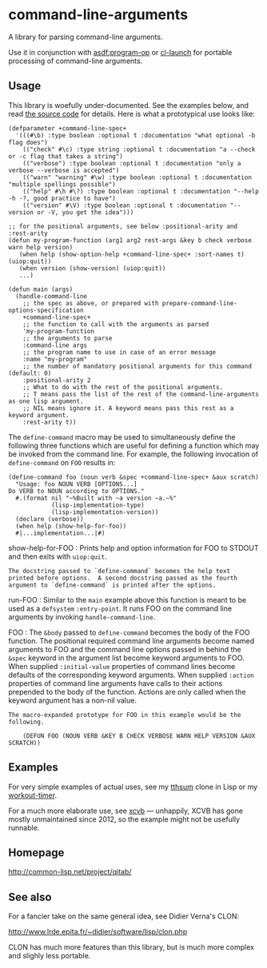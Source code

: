 command-line-arguments
======================

A library for parsing command-line arguments.

Use it in conjunction with [asdf:program-op](https://common-lisp.net/project/asdf/) or
[cl-launch](http://cliki.net/cl-launch) for portable processing of command-line arguments.


Usage
-----

This library is woefully under-documented.
See the examples below, and read [the source code](parse.lisp) for details.
Here is what a prototypical use looks like:

    (defparameter +command-line-spec+
      '(((#\b) :type boolean :optional t :documentation "what optional -b flag does")
        (("check" #\c) :type string :optional t :documentation "a --check or -c flag that takes a string")
        (("verbose") :type boolean :optional t :documentation "only a verbose --verbose is accepted")
        (("warn" "warning" #\w) :type boolean :optional t :documentation "multiple spellings possible")
        (("help" #\h #\?) :type boolean :optional t :documentation "--help -h -?, good practice to have")
        (("version" #\V) :type boolean :optional t :documentation "--version or -V, you get the idea")))

    ;; for the positional arguments, see below :positional-arity and :rest-arity
    (defun my-program-function (arg1 arg2 rest-args &key b check verbose warn help version)
       (when help (show-option-help +command-line-spec+ :sort-names t) (uiop:quit))
       (when version (show-version) (uiop:quit))
       ...)

    (defun main (args)
      (handle-command-line
        ;; the spec as above, or prepared with prepare-command-line-options-specification
        +command-line-spec+
        ;; the function to call with the arguments as parsed
        'my-program-function
        ;; the arguments to parse
        :command-line args
        ;; the program name to use in case of an error message
        :name "my-program"
        ;; the number of mandatory positional arguments for this command (default: 0)
        :positional-arity 2
        ;; What to do with the rest of the positional arguments.
        ;; T means pass the list of the rest of the command-line-arguments as one lisp argument.
        ;; NIL means ignore it. A keyword means pass this rest as a keyword argument.
        :rest-arity t))

The `define-command` macro may be used to simultaneously define the
following three functions which are useful for defining a function
which may be invoked from the command line.  For example, the
following invocation of `define-command` on `FOO` results in:

    (define-command foo (noun verb &spec +command-line-spec+ &aux scratch)
      "Usage: foo NOUN VERB [OPTIONS...]
    Do VERB to NOUN according to OPTIONS."
      #.(format nil "~%Built with ~a version ~a.~%"
                (lisp-implementation-type)
                (lisp-implementation-version))
      (declare (verbose))
      (when help (show-help-for-foo))
      #|...implementation...|#)

show-help-for-FOO
:   Prints help and option information for FOO to STDOUT and then
    exits with `uiop:quit`.

    The docstring passed to `define-command` becomes the help text
    printed before options.  A second docstring passed as the fourth
    argument to `define-command` is printed after the options.

run-FOO
:   Similar to the `main` example above this function is meant to be
    used as a `defsystem` `:entry-point`.  It runs FOO on the command
    line arguments by invoking `handle-command-line`.

FOO
:   The `&body` passed to `define-command` becomes the body of the FOO
    function.  The positional required command line arguments become
    named arguments to FOO and the command line options passed in
    behind the `&spec` keyword in the argument list become keyword
    arguments to FOO.  When supplied `:initial-value` properties of
    command lines become defaults of the corresponding keyword
    arguments.  When supplied `:action` properties of command line
    arguments have calls to their actions prepended to the body of the
    function.  Actions are only called when the keyword argument has a
    non-nil value.

    The macro-expanded prototype for FOO in this example would be the
    following.
    
        (DEFUN FOO (NOUN VERB &KEY B CHECK VERBOSE WARN HELP VERSION &AUX SCRATCH))

Examples
--------

For very simple examples of actual uses, see
my [tthsum](https://gitlab.common-lisp.net/frideau/tthsum/blob/master/main.lisp) clone in Lisp or
my [workout-timer](http://gitlab.common-lisp.net/frideau/workout-timer/blob/master/timer.lisp).

For a much more elaborate use, see [xcvb](http://gitlab.common-lisp.net/xcvb/xcvb)
— unhappily, XCVB has gone mostly unmaintained since 2012,
so the example might not be usefully runnable.


Homepage
--------

  <http://common-lisp.net/project/qitab/>


See also
--------

For a fancier take on the same general idea, see Didier Verna's CLON:

  <http://www.lrde.epita.fr/~didier/software/lisp/clon.php>

CLON has much more features than this library, but is much more complex and slighly less portable.
